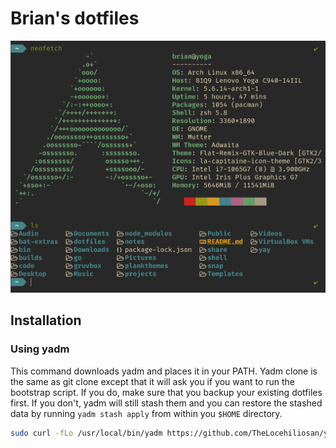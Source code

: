 # Brian's dotfiles

![](.dotfiles/images/intro.png)

## Installation

### Using yadm

This command downloads yadm and places it in your PATH. Yadm clone is the same as git clone except that it will ask you if you want to run the bootstrap script. If you do, make sure that you backup your existing dotfiles first. If you don't, yadm will still stash them and you can restore the stashed data by running `yadm stash apply` from within you `$HOME` directory.

```sh
sudo curl -fLo /usr/local/bin/yadm https://github.com/TheLocehiliosan/yadm/raw/master/yadm && sudo chmod a+x /usr/local/bin/yadm && yadm clone https://github.com/oberblastmeister/dotfiles.git
```
